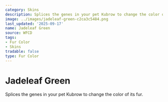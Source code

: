 ```yaml
---
category: Skins
description: Splices the genes in your pet Kubrow to change the color of its fur.
image: ../images/jadeleaf-green-c2ca3c5484.png
last_updated: '2025-09-17'
name: Jadeleaf Green
source: WFCD
tags:
- Fur Color
- Skins
tradable: false
type: Fur Color
---
```


# Jadeleaf Green

Splices the genes in your pet Kubrow to change the color of its fur.

